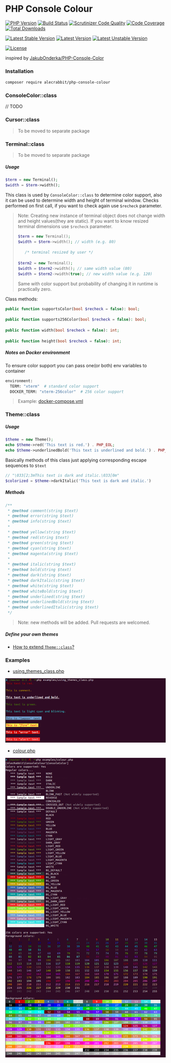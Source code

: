 # PHP Console Colour

[![PHP Version](https://img.shields.io/packagist/php-v/alecrabbit/php-console-colour.svg)](https://php.net/)
[![Build Status](https://travis-ci.com/alecrabbit/php-console-colour.svg?branch=master)](https://travis-ci.com/alecrabbit/php-console-colour)
[![Scrutinizer Code Quality](https://scrutinizer-ci.com/g/alecrabbit/php-console-colour/badges/quality-score.png?b=master)](https://scrutinizer-ci.com/g/alecrabbit/php-console-colour/?branch=master)
[![Code Coverage](https://scrutinizer-ci.com/g/alecrabbit/php-console-colour/badges/coverage.png?b=master)](https://scrutinizer-ci.com/g/alecrabbit/php-console-colour/?branch=master)
[![Total Downloads](https://poser.pugx.org/alecrabbit/php-console-colour/downloads)](https://packagist.org/packages/alecrabbit/php-console-colour)

[![Latest Stable Version](https://poser.pugx.org/alecrabbit/php-console-colour/v/stable)](https://packagist.org/packages/alecrabbit/php-console-colour)
[![Latest Version](https://img.shields.io/packagist/v/alecrabbit/php-console-colour.svg)](https://packagist.org/packages/alecrabbit/php-console-colour)
[![Latest Unstable Version](https://poser.pugx.org/alecrabbit/php-console-colour/v/unstable)](https://packagist.org/packages/alecrabbit/php-console-colour)

[![License](https://poser.pugx.org/alecrabbit/php-console-colour/license)](https://packagist.org/packages/alecrabbit/php-console-colour)
<!--[![Average time to resolve an issue](http://isitmaintained.com/badge/resolution/alecrabbit/php-console-colour.svg)](http://isitmaintained.com/project/alecrabbit/php-console-colour "Average time to resolve an issue")-->
<!--[![Percentage of issues still open](http://isitmaintained.com/badge/open/alecrabbit/php-console-colour.svg)](http://isitmaintained.com/project/alecrabbit/php-console-colour "Percentage of issues still open")-->

inspired by [JakubOnderka/PHP-Console-Color](https://github.com/JakubOnderka/PHP-Console-Color)

### Installation 
```bash
composer require alecrabbit/php-console-colour
```
### ConsoleColor::class

// TODO 

### Cursor::class
> To be moved to separate package

### Terminal::class
> To be moved to separate package
##### Usage 
```php
$term = new Terminal();
$width = $term->width(); 
```
This class is used by `ConsoleColor::class` to determine color support, also it can be used to determine width and height of terminal window.
Checks performed on first call, if you want to check again use `$recheck` parameter. 
> Note: Creating new instance of terminal object does not change width and height values(they are static). If you want to know resized terminal dimensions use `$recheck` parameter.
> ```php
> $term = new Terminal();
> $width = $term->width(); // width (e.g. 80)
> 
>    /* terminal resized by user */
> 
> $term2 = new Terminal();
> $width = $term2->width(); // same width value (80)
> $width = $term2->width(true); // new width value (e.g. 120)
> ``` 
> Same with color support but probability of changing it in runtime is practically zero.

Class methods:
```php
public function supportsColor(bool $recheck = false): bool;

public function supports256Color(bool $recheck = false): bool;

public function width(bool $recheck = false): int;

public function height(bool $recheck = false): int;
```
##### Notes on Docker environment
To ensure color support you can pass one(or both) env variables to container
```dockerfile
environment:
  TERM: "xterm"  # standard color support
  DOCKER_TERM: "xterm-256color"  # 256 color support
```
> Example: [docker-compose.yml](docker-compose.yml)
### Theme::class
##### Usage 
```php
$theme = new Theme();
echo $theme->red('This text is red.') . PHP_EOL;
echo $theme->underlinedBold('This text is underlined and bold.') . PHP_EOL;
```
Basically methods of this class just applying corresponding escape sequences to `$text`
```php
// "\033[2;3mThis text is dark and italic.\033[0m"
$colorized = $theme->darkItalic('This text is dark and italic.')
```
##### Methods
```php
/**
 * @method comment(string $text)
 * @method error(string $text)
 * @method info(string $text)
 *
 * @method yellow(string $text)
 * @method red(string $text)
 * @method green(string $text)
 * @method cyan(string $text)
 * @method magenta(string $text)
 *
 * @method italic(string $text)
 * @method bold(string $text)
 * @method dark(string $text)
 * @method darkItalic(string $text)
 * @method white(string $text)
 * @method whiteBold(string $text)
 * @method underlined(string $text)
 * @method underlinedBold(string $text)
 * @method underlinedItalic(string $text)
 */
```
> Note: new methods will be added. Pull requests are welcomed.

##### Define your own themes
 * [How to extend `Theme::class`?](docs/howToExtendThemeClass.md)
 
### Examples
 * [using_themes_class.php](https://github.com/alecrabbit/php-console-colour/blob/master/examples/using_themes_class.php)
 
![example](https://raw.githubusercontent.com/alecrabbit/php-console-colour/master/docs/images/example_using_themes_class_output.png)

* [colour.php](https://github.com/alecrabbit/php-console-colour/blob/master/examples/colour.php)
 
![example](https://raw.githubusercontent.com/alecrabbit/php-console-colour/master/docs/images/example_colour_output.png)
